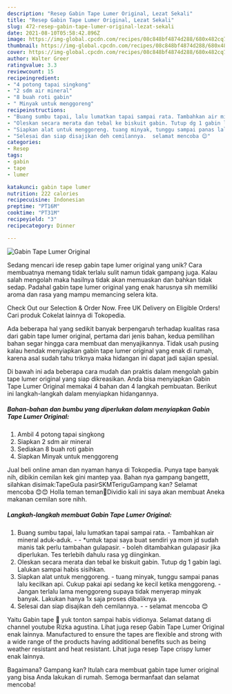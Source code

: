 ```yaml
---
description: "Resep Gabin Tape Lumer Original, Lezat Sekali"
title: "Resep Gabin Tape Lumer Original, Lezat Sekali"
slug: 472-resep-gabin-tape-lumer-original-lezat-sekali
date: 2021-08-10T05:58:42.896Z
image: https://img-global.cpcdn.com/recipes/08c848bf4874d288/680x482cq70/gabin-tape-lumer-original-foto-resep-utama.jpg
thumbnail: https://img-global.cpcdn.com/recipes/08c848bf4874d288/680x482cq70/gabin-tape-lumer-original-foto-resep-utama.jpg
cover: https://img-global.cpcdn.com/recipes/08c848bf4874d288/680x482cq70/gabin-tape-lumer-original-foto-resep-utama.jpg
author: Walter Greer
ratingvalue: 3.3
reviewcount: 15
recipeingredient:
- "4 potong tapai singkong"
- "2 sdm air mineral"
- "8 buah roti gabin"
- " Minyak untuk menggoreng"
recipeinstructions:
- "Buang sumbu tapai, lalu lumatkan tapai sampai rata. Tambahkan air mineral aduk-aduk.  *untuk tapai saya buat sendiri ya mom jd sudah manis tak perlu tambahan gulapasir. boleh ditambahkan gulapasir jika diperlukan. Tes terlebih dahulu rasa yg diinginkan."
- "Oleskan secara merata dan tebal ke biskuit gabin. Tutup dg 1 gabin lagi. Lalukan sampai habis sisihkan."
- "Siapkan alat untuk menggoreng. tuang minyak, tunggu sampai panas lalu kecilkan api. Cukup pakai api sedang ke kecil ketika menggoreng. Jangan terlalu lama menggoreng supaya tidak menyerap minyak banyak. Lakukan hanya 1x saja proses dibaliknya ya."
- "Selesai dan siap disajikan deh cemilannya.  selamat mencoba 😊"
categories:
- Resep
tags:
- gabin
- tape
- lumer

katakunci: gabin tape lumer 
nutrition: 222 calories
recipecuisine: Indonesian
preptime: "PT16M"
cooktime: "PT31M"
recipeyield: "3"
recipecategory: Dinner

---
```



![Gabin Tape Lumer Original](https://img-global.cpcdn.com/recipes/08c848bf4874d288/680x482cq70/gabin-tape-lumer-original-foto-resep-utama.jpg)

Sedang mencari ide resep gabin tape lumer original yang unik? Cara membuatnya memang tidak terlalu sulit namun tidak gampang juga. Kalau salah mengolah maka hasilnya tidak akan memuaskan dan bahkan tidak sedap. Padahal gabin tape lumer original yang enak harusnya sih memiliki aroma dan rasa yang mampu memancing selera kita.

Check Out our Selection &amp; Order Now. Free UK Delivery on Eligible Orders! Cari produk Cokelat lainnya di Tokopedia.

Ada beberapa hal yang sedikit banyak berpengaruh terhadap kualitas rasa dari gabin tape lumer original, pertama dari jenis bahan, kedua pemilihan bahan segar hingga cara membuat dan menyajikannya. Tidak usah pusing kalau hendak menyiapkan gabin tape lumer original yang enak di rumah, karena asal sudah tahu triknya maka hidangan ini dapat jadi sajian spesial.


Di bawah ini ada beberapa cara mudah dan praktis dalam mengolah gabin tape lumer original yang siap dikreasikan. Anda bisa menyiapkan Gabin Tape Lumer Original memakai 4 bahan dan 4 langkah pembuatan. Berikut ini langkah-langkah dalam menyiapkan hidangannya.

<!--inarticleads1-->

##### Bahan-bahan dan bumbu yang diperlukan dalam menyiapkan Gabin Tape Lumer Original:

1. Ambil 4 potong tapai singkong
1. Siapkan 2 sdm air mineral
1. Sediakan 8 buah roti gabin
1. Siapkan  Minyak untuk menggoreng


Jual beli online aman dan nyaman hanya di Tokopedia. Punya tape banyak nih, dibikin cemilan kek gini mantep yaa. Bahan nya gampang bangettt, silahkan disimak:TapeGula pasirSKMTeriguGampang kan? Selamat mencoba 😊😊 Holla teman teman🤗Dividio kali ini saya akan membuat Aneka makanan cemilan sore nihh. 

<!--inarticleads2-->

##### Langkah-langkah membuat Gabin Tape Lumer Original:

1. Buang sumbu tapai, lalu lumatkan tapai sampai rata. - Tambahkan air mineral aduk-aduk. -  - *untuk tapai saya buat sendiri ya mom jd sudah manis tak perlu tambahan gulapasir. - boleh ditambahkan gulapasir jika diperlukan. Tes terlebih dahulu rasa yg diinginkan.
1. Oleskan secara merata dan tebal ke biskuit gabin. Tutup dg 1 gabin lagi. Lalukan sampai habis sisihkan.
1. Siapkan alat untuk menggoreng. - tuang minyak, tunggu sampai panas lalu kecilkan api. Cukup pakai api sedang ke kecil ketika menggoreng. - Jangan terlalu lama menggoreng supaya tidak menyerap minyak banyak. Lakukan hanya 1x saja proses dibaliknya ya.
1. Selesai dan siap disajikan deh cemilannya. -  - selamat mencoba 😊


Yaitu Gabin tape 🤤 yuk tonton sampai habis vidionya. Selamat datang di channel youtube Rizka agustina. Lihat juga resep Gabin Tape Lumer Original enak lainnya. Manufactured to ensure the tapes are flexible and strong with a wide range of the products having additional benefits such as being weather resistant and heat resistant. Lihat juga resep Tape crispy lumer enak lainnya. 

Bagaimana? Gampang kan? Itulah cara membuat gabin tape lumer original yang bisa Anda lakukan di rumah. Semoga bermanfaat dan selamat mencoba!
